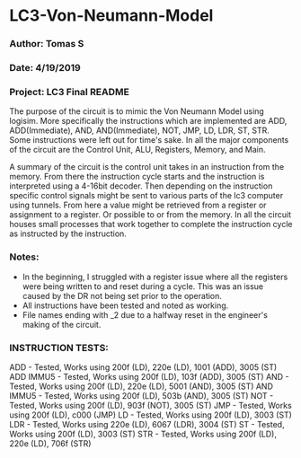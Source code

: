 # LC3-Von-Neumann-Model

### Author: Tomas S
### Date: 4/19/2019
### Project: LC3 Final README

The purpose of the circuit is to mimic the Von Neumann Model using logisim. More specifically the instructions which are implemented are ADD, ADD(Immediate), AND, AND(Immediate), NOT, JMP, LD, LDR, ST, STR. Some instructions were left out for time's sake. In all the major components of the circuit are the Control Unit, ALU, Registers, Memory, and Main. 

A summary of the circuit is the control unit takes in an instruction from the memory. From there the instruction cycle starts and the instruction is interpreted using a 4-16bit decoder. Then depending on the instruction specific control signals might be sent to various parts of the lc3 computer using tunnels. From here a value might be retrieved from a register or assignment to a register. Or possible to or from the memory. In all the circuit houses small processes that work together to complete the instruction cycle as instructed by the instruction.

### Notes:
- In the beginning, I struggled with a register issue where all the registers were being written to and reset during a cycle. This was an issue caused by the DR not being set prior to the operation.
- All instructions have been tested and noted as working.
- File names ending with _2 due to a halfway reset in the engineer's making of the circuit. 

### INSTRUCTION TESTS:

ADD - Tested, Works using 200f (LD), 220e (LD), 1001 (ADD), 3005 (ST)
ADD IMMU5 - Tested, Works using 200f (LD), 103f (ADD), 3005 (ST)
AND - Tested, Works using 200f (LD), 220e (LD), 5001 (AND), 3005 (ST)
AND IMMU5 - Tested, Works using 200f (LD), 503b (AND), 3005 (ST)
NOT - Tested, Works using 200f (LD), 903f (NOT), 3005 (ST)
JMP - Tested, Works using 200f (LD), c000 (JMP)
LD - Tested, Works using 200f (LD), 3003 (ST)
LDR - Tested, Works using 220e (LD), 6067 (LDR), 3004 (ST)
ST - Tested, Works using 200f (LD), 3003 (ST)
STR - Tested, Works using 200f (LD), 220e (LD), 706f (STR)    
